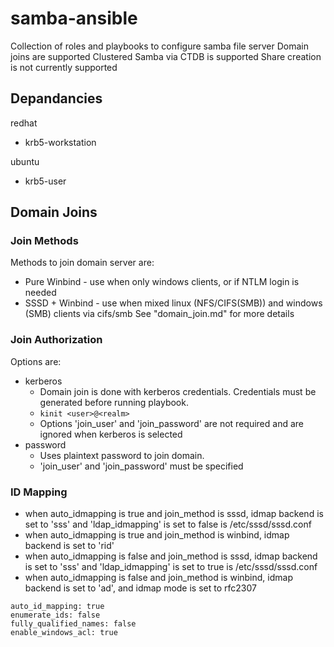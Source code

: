# samba-ansible

Collection of roles and playbooks to configure samba file server
Domain joins are supported
Clustered Samba via CTDB is supported
Share creation is not currently supported

## Depandancies
redhat
* krb5-workstation

ubuntu
* krb5-user

## Domain Joins
### Join Methods
Methods to join domain server are:
* Pure Winbind - use when only windows clients, or if NTLM login is needed
* SSSD + Winbind - use when mixed linux (NFS/CIFS(SMB)) and windows (SMB) clients via cifs/smb
See "domain_join.md" for more details

### Join Authorization
Options are:
* kerberos
    * Domain join is done with kerberos credentials. Credentials must be generated before running playbook. 
    * `kinit <user>@<realm>`
    * Options 'join_user' and 'join_password' are not required and are ignored when kerberos is selected
* password
    * Uses plaintext password to join domain.
    * 'join_user' and 'join_password' must be specified


### ID Mapping
* when auto_idmapping is true and join_method is sssd, idmap backend is set to 'sss' and 'ldap_idmapping' is set to false is /etc/sssd/sssd.conf
* when auto_idmapping is true and join_method is winbind, idmap backend is set to 'rid'
* when auto_idmapping is false and join_method is sssd, idmap backend is set to 'sss' and 'ldap_idmapping' is set to true is /etc/sssd/sssd.conf
* when auto_idmapping is false and join_method is winbind, idmap backend is set to 'ad', and idmap mode is set to rfc2307
```
auto_id_mapping: true
enumerate_ids: false
fully_qualified_names: false
enable_windows_acl: true
```
